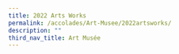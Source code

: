 ```yaml
---
title: 2022 Arts Works
permalink: /accolades/Art-Musee/2022artsworks/
description: ""
third_nav_title: Art Musée
---
```

